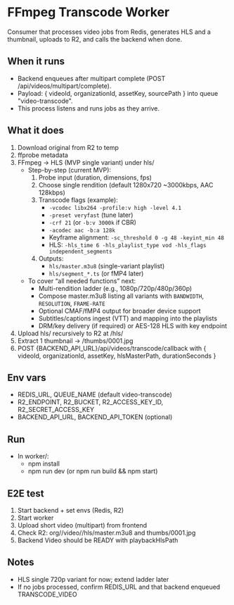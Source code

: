 # FFmpeg Transcode Worker

Consumer that processes video jobs from Redis, generates HLS and a thumbnail, uploads to R2, and calls the backend when done.

## When it runs
- Backend enqueues after multipart complete (POST /api/videos/multipart/complete).
- Payload: { videoId, organizationId, assetKey, sourcePath } into queue "video-transcode".
- This process listens and runs jobs as they arrive.

## What it does
1. Download original from R2 to temp
2. ffprobe metadata
3. FFmpeg → HLS (MVP single variant) under hls/
   - Step-by-step (current MVP):
     1) Probe input (duration, dimensions, fps)
     2) Choose single rendition (default 1280x720 ~3000kbps, AAC 128kbps)
     3) Transcode flags (example):
        - `-vcodec libx264 -profile:v high -level 4.1`
        - `-preset veryfast` (tune later)
        - `-crf 21` (or `-b:v 3000k` if CBR)
        - `-acodec aac -b:a 128k`
        - Keyframe alignment: `-sc_threshold 0 -g 48 -keyint_min 48`
        - HLS: `-hls_time 6 -hls_playlist_type vod -hls_flags independent_segments`
     4) Outputs:
        - `hls/master.m3u8` (single-variant playlist)
        - `hls/segment_*.ts` (or fMP4 later)
   - To cover “all needed functions” next:
     - Multi-rendition ladder (e.g., 1080p/720p/480p/360p)
     - Compose master.m3u8 listing all variants with `BANDWIDTH`, `RESOLUTION`, `FRAME-RATE`
     - Optional CMAF/fMP4 output for broader device support
     - Subtitles/captions ingest (VTT) and mapping into the playlists
     - DRM/key delivery (if required) or AES-128 HLS with key endpoint
4. Upload hls/ recursively to R2 at <assetKey>/hls/
5. Extract 1 thumbnail → <assetKey>/thumbs/0001.jpg
6. POST {BACKEND_API_URL}/api/videos/transcode/callback with { videoId, organizationId, assetKey, hlsMasterPath, durationSeconds }

## Env vars
- REDIS_URL, QUEUE_NAME (default video-transcode)
- R2_ENDPOINT, R2_BUCKET, R2_ACCESS_KEY_ID, R2_SECRET_ACCESS_KEY
- BACKEND_API_URL, BACKEND_API_TOKEN (optional)

## Run
- In worker/:
  - npm install
  - npm run dev (or npm run build && npm start)

## E2E test
1) Start backend + set envs (Redis, R2)
2) Start worker
3) Upload short video (multipart) from frontend
4) Check R2: org/<orgId>/video/<videoId>/hls/master.m3u8 and thumbs/0001.jpg
5) Backend Video should be READY with playbackHlsPath

## Notes
- HLS single 720p variant for now; extend ladder later
- If no jobs processed, confirm REDIS_URL and that backend enqueued TRANSCODE_VIDEO